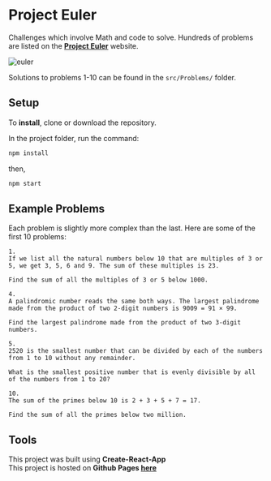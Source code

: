 # Project Euler

Challenges which involve Math and code to solve. Hundreds of problems are listed on the **[Project Euler]()** website.

![euler](http://www.peterdurham.site/images/site-images/projects/project-euler.jpg)

Solutions to problems 1-10 can be found in the `src/Problems/` folder.

## Setup

To **install**, clone or download the repository.

In the project folder, run the command:

```javascript
npm install
```

then,

```javascript
npm start
```

## Example Problems

Each problem is slightly more complex than the last. Here are some of the first 10 problems:

```
1.
If we list all the natural numbers below 10 that are multiples of 3 or 5, we get 3, 5, 6 and 9. The sum of these multiples is 23.

Find the sum of all the multiples of 3 or 5 below 1000.
```

```
4.
A palindromic number reads the same both ways. The largest palindrome made from the product of two 2-digit numbers is 9009 = 91 × 99.

Find the largest palindrome made from the product of two 3-digit numbers.
```

```
5.
2520 is the smallest number that can be divided by each of the numbers from 1 to 10 without any remainder.

What is the smallest positive number that is evenly divisible by all of the numbers from 1 to 20?
```

```
10.
The sum of the primes below 10 is 2 + 3 + 5 + 7 = 17.

Find the sum of all the primes below two million.
```

## Tools

This project was built using **Create-React-App**  
This project is hosted on **Github Pages [here](https://peterdurham.github.io/project-euler/)**

